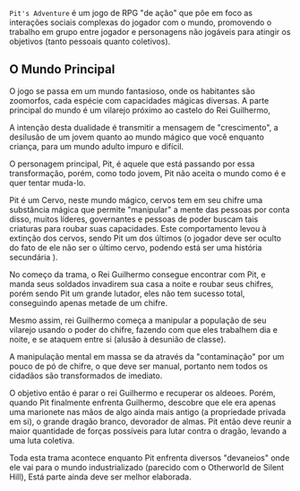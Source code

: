 `Pit's Adventure` é um jogo de RPG "de ação" que põe em foco as interações sociais complexas do jogador com o mundo, promovendo o trabalho em grupo entre jogador e personagens não jogáveis para atingir os objetivos (tanto pessoais quanto coletivos).

## O Mundo Principal

O jogo se passa em um mundo fantasioso, onde os habitantes são zoomorfos, cada espécie com capacidades mágicas diversas. A parte principal do mundo é um vilarejo próximo ao castelo do Rei Guilhermo, 

A intenção desta dualidade é transmitir a mensagem de "crescimento", a desilusão de um jovem quanto ao mundo mágico que você enquanto criança, para um mundo adulto impuro e difícil.

O personagem principal, Pit, é aquele que está passando por essa transformação, porém, como todo jovem, Pit não aceita o mundo como é e quer tentar muda-lo. 

Pit é um Cervo, neste mundo mágico, cervos tem em seu chifre uma substância mágica que permite "manipular" a mente das pessoas por conta disso, muitos líderes, governantes e pessoas de poder buscam tais criaturas para roubar suas capacidades. Este comportamento levou à extinção dos cervos, sendo Pit um dos últimos (o jogador deve ser oculto do fato de ele não ser o último cervo, podendo está ser uma história secundária ).

No começo da trama, o Rei Guilhermo consegue encontrar com Pit, e manda seus soldados invadirem sua casa a noite e roubar seus chifres, porém sendo Pit um grande lutador, eles não tem sucesso total, conseguindo apenas metade de um chifre.

Mesmo assim, rei Guilhermo começa a manipular a população de seu vilarejo usando o poder do chifre, fazendo com que eles trabalhem dia e noite, e se ataquem entre si (alusão à desunião de classe).

A manipulação mental em massa se da através da "contaminação" por um pouco de pó de chifre, o que deve ser manual, portanto nem todos os cidadãos são transformados de imediato.

O objetivo então é parar o rei Guilhermo e recuperar os aldeoes. Porém, quando Pit finalmente enfrenta Guilhermo, descobre que ele era apenas uma marionete nas mãos de algo ainda mais antigo (a propriedade privada em si), o grande dragão branco, devorador de almas. Pit então deve reunir a maior quantidade de forças possíveis para lutar contra o dragão, levando a uma luta coletiva.

Toda esta trama acontece enquanto Pit enfrenta diversos "devaneios" onde ele vai para o mundo industrializado (parecido com o Otherworld de Silent Hill), Está parte ainda deve ser melhor elaborada.